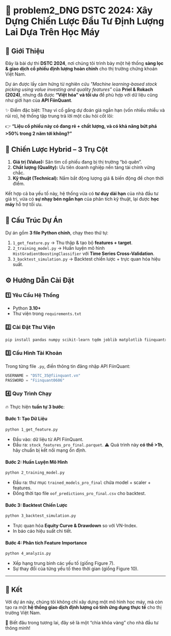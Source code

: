 # 🚀 problem2_DNG DSTC 2024: Xây Dựng Chiến Lược Đầu Tư Định Lượng Lai Dựa Trên Học Máy

## 🎯 Giới Thiệu

Đây là bài dự thi **DSTC 2024**, nơi chúng tôi trình bày một hệ thống **sàng lọc & giao dịch cổ phiếu định lượng hoàn chỉnh** cho thị trường chứng khoán Việt Nam.

Dự án được lấy cảm hứng từ nghiên cứu *"Machine learning-based stock picking using value investing and quality features"* của **Priel & Rokach (2024)**, nhưng đã được **“Việt hóa” và tối ưu** để phù hợp với dữ liệu cũng như giới hạn của **API FiinQuant**.

✨ Điểm đặc biệt: Thay vì cố gắng dự đoán giá ngắn hạn (vốn nhiều nhiễu và rủi ro), hệ thống tập trung trả lời một câu hỏi cốt lõi:

👉 **“Liệu cổ phiếu này có đang rẻ + chất lượng, và có khả năng bứt phá >50% trong 2 năm tới không?”**

## 🧩 Chiến Lược Hybrid – 3 Trụ Cột

1. **Giá trị (Value):** Săn tìm cổ phiếu đang bị thị trường “bỏ quên”.
2. **Chất lượng (Quality):** Ưu tiên doanh nghiệp nền tảng tài chính vững chắc.
3. **Kỹ thuật (Technical):** Nắm bắt động lượng giá & biến động để chọn thời điểm.

Kết hợp cả ba yếu tố này, hệ thống vừa có **tư duy dài hạn** của nhà đầu tư giá trị, vừa có **sự nhạy bén ngắn hạn** của phân tích kỹ thuật, lại được **học máy** hỗ trợ tối ưu.

## 📂 Cấu Trúc Dự Án

Dự án gồm **3 file Python chính**, chạy theo thứ tự:

1. `1_get_feature.py` → Thu thập & tạo bộ **features + target**.
2. `2_training_model.py` → Huấn luyện mô hình `HistGradientBoostingClassifier` với **Time Series Cross-Validation**.
3. `3_backtest_simulation.py` → Backtest chiến lược + trực quan hóa hiệu suất.

## ⚙️ Hướng Dẫn Cài Đặt

### 1️⃣ Yêu Cầu Hệ Thống

* Python **3.10+**
* Thư viện trong `requirements.txt`

### 2️⃣ Cài Đặt Thư Viện

```bash
pip install pandas numpy scikit-learn tqdm joblib matplotlib fiinquantx
```

### 3️⃣ Cấu Hình Tài Khoản

Trong từng file `.py`, điền thông tin đăng nhập API FiinQuant:

```python
USERNAME = "DSTC_35@fiinquant.vn"
PASSWORD = "Fiinquant0606"
```

### 4️⃣ Quy Trình Chạy

🔥 Thực hiện **tuần tự 3 bước**:

#### **Bước 1: Tạo Dữ Liệu**

```bash
python 1_get_feature.py
```

* Đầu vào: dữ liệu từ API FiinQuant.
* Đầu ra: `stock_features_pro_final.parquet`.
  ⚠️ Quá trình này **có thể >1h**, hãy chuẩn bị kết nối mạng ổn định.

#### **Bước 2: Huấn Luyện Mô Hình**

```bash
python 2_training_model.py
```

* Đầu ra: thư mục `trained_models_pro_final` chứa model + scaler + features.
* Đồng thời tạo file `oof_predictions_pro_final.csv` cho backtest.

#### **Bước 3: Backtest Chiến Lược**

```bash
python 3_backtest_simulation.py
```

* Trực quan hóa **Equity Curve & Drawdown** so với VN-Index.
* In báo cáo hiệu suất chi tiết.

#### **Bước 4: Phân tích Feature Importance**

```bash
python 4_analyzis.py
```

* Xếp hạng trung bình các yếu tố (giống Figure 7).
* Sự thay đổi của từng yếu tố theo thời gian (giống Figure 10).
---

## 🎉 Kết

Với dự án này, chúng tôi không chỉ xây dựng một mô hình học máy, mà còn tạo ra một **hệ thống giao dịch định lượng có tính ứng dụng thực tế** cho thị trường Việt Nam.

🔮 Biết đâu trong tương lai, đây sẽ là một “chìa khóa vàng” cho nhà đầu tư thông minh!
